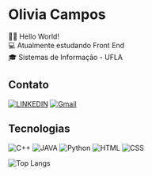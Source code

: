# Olivia Campos

👋🏻 Hello World!</br>
💻 Atualmente estudando Front End </br>
🎓 Sistemas de Informação - UFLA </br>

## Contato
[![LINKEDIN](https://img.shields.io/badge/LINKEDIN-%2320232a.svg?style=for-the-badge&logo=linkedIn&logoColor=%e34f26)](https://www.linkedin.com/in/olivia-campos/)
[![Gmail](https://img.shields.io/badge/Gmail-%2320232a.svg?style=for-the-badge&logo=gmail&logoColor=%e34f26)](mailto:olivix.campos@gmail.com)

## Tecnologias
![C++](https://img.shields.io/badge/C%2B%2B-00599C?style=for-the-badge&logo=c%2B%2B&logoColor=white)
![JAVA](https://img.shields.io/badge/Java-ED8B00?style=for-the-badge&logo=openjdk&logoColor=white)
![Python](https://img.shields.io/badge/Python-14354C?style=for-the-badge&logo=python&logoColor=white)
![HTML](https://img.shields.io/badge/HTML5-E34F26?style=for-the-badge&logo=html5&logoColor=white)
![CSS](https://img.shields.io/badge/CSS3-1572B6?style=for-the-badge&logo=css3&logoColor=white)

![Top Langs](https://github-readme-stats.vercel.app/api/top-langs/?username=kdaon&layout=compact)

